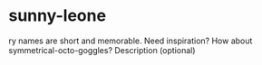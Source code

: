 # sunny-leone
ry names are short and memorable. Need inspiration? How about symmetrical-octo-goggles?  Description (optional)
